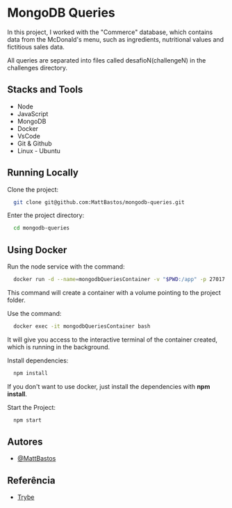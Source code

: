 # MongoDB Queries

In this project, I worked with the "Commerce" database, which contains data from the McDonald's menu, such as ingredients, nutritional values and fictitious sales data.

All queries are separated into files called desafioN(challengeN) in the challenges directory.

## Stacks and Tools

- Node
- JavaScript
- MongoDB
- Docker
- VsCode
- Git & Github
- Linux - Ubuntu

## Running Locally

Clone the project:

```bash
  git clone git@github.com:MattBastos/mongodb-queries.git
```

Enter the project directory:

```bash
  cd mongodb-queries
```

## Using Docker

Run the node service with the command:

```bash
  docker run -d --name=mongodbQueriesContainer -v "$PWD:/app" -p 27017:27017 mongo:5.0
```

This command will create a container with a volume pointing to the project folder.

Use the command:

```bash
  docker exec -it mongodbQueriesContainer bash
```

It will give you access to the interactive terminal of the container created, which is running in the background.

Install dependencies:

```bash
  npm install
```

If you don't want to use docker, just install the dependencies with **npm install**.

Start the Project:

```bash
  npm start
```
## Autores

- [@MattBastos](https://www.github.com/MattBastos)


## Referência

 - [Trybe](https://www.betrybe.com/)
